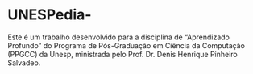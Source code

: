 # UNESPedia-

Este é um trabalho desenvolvido para a disciplina de “Aprendizado Profundo” do Programa de Pós-Graduação em Ciência da Computação (PPGCC) da Unesp, ministrada pelo Prof. Dr. Denis Henrique Pinheiro Salvadeo.

